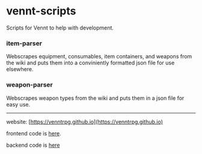 # vennt-scripts
Scripts for Vennt to help with development.

### item-parser

Webscrapes equipment, consumables, item containers, and weapons from the wiki and puts them into a conviniently formatted json file for use elsewhere.

### weapon-parser

Webscrapes weapon types from the wiki and puts them in a json file for easy use.

---

website: [https://venntrpg.github.io](https://venntrpg.github.io)

frontend code is [here](https://github.com/venntrpg/websiteSourceCode).

backend code is [here](https://github.com/joshmiller17/vennt-server)

